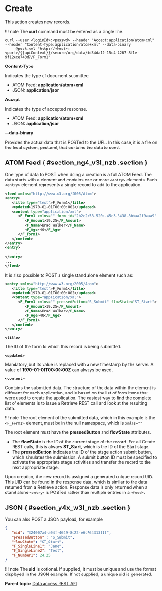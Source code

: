 # Create 

This action creates new records.

!!! note
    The **curl** command must be entered as a single line.

```
curl --user <loginId>:<passwd> --header "Accept:application/atom+xml" --header "Content-Type:application/atom+xml" --data-binary
     @post.xml "http://<host>:<port>/{{apiContext}}/secure/org/data/dd34da19-15c4-4267-8f1e-9f12ece743d7/F_Form1"
```

**Content-Type**

Indicates the type of document submitted:

   -   ATOM Feed: **application/atom+xml**
   -   JSON: **application/json**

**Accept**

Indicates the type of accepted response.

   -   ATOM Feed: **application/atom+xml**
   -   JSON: **application/json**

**--data-binary**

Provides the actual data that is POSTed to the URL. In this case, it is a file on the local system, post.xml, that contains the data to send.

## ATOM Feed { #section_ng4_v3l_nzb .section }

One type of data to POST when doing a creation is a full ATOM Feed. The data starts with a <feed> element and contains one or more `<entry>` elements. Each `<entry>` element represents a single record to add to the application.

```xml
<feed xmlns="http://www.w3.org/2005/Atom">
<entry>
   <title type="text">F_Form1</title>
   <updated>1970-01-01T00:00:00Z</updated>
   <content type="application/xml">
      <F_Form1 xmlns="" form_id="2b2c2b58-520a-45c3-8438-8bbaa2f9aaa9" pressedButton="S_Submit" flowState="ST_Start">
         <F_Amount>19.25</F_Amount>
         <F_Name>Brad Walker</F_Name>
         <F_Age>40</F_Age>
      </F_Form1>
   </content>
</entry>
<entry>
	...
</entry>
...
</feed>
```

It is also possible to POST a single stand alone <entry> element such as: 

```xml 
<entry xmlns="http://www.w3.org/2005/Atom">
   <title type="text">F_Form1</title>
   <updated>1970-01-01T00:00:00Z</updated>
   <content type="application/xml">
      <F_Form1 xmlns="" pressedButton="S_Submit" flowState="ST_Start">
         <F_Amount>19.25</F_Amount>
         <F_Name>Brad Walker</F_Name>
         <F_Age>40</F_Age>
      </F_Form1>
   </content>
</entry>
```

**`<title>`**

The ID of the form to which this record is being submitted.

**`<updated>`**

Mandatory, but its value is replaced with a new timestamp by the server. A value of **1970-01-01T00:00:00Z** can always be used.

**`<content>`**

Contains the submitted data. The structure of the data within the <content> element is different for each application, and is based on the list of form items that were used to create the application. The easiest way to find the complete list of elements is to issue a Retrieve REST call and look at the resulting data.

!!! note
    The root element of the submitted data, which in this example is the `<F_Form1>` element, must be in the null namespace, which is `xmlns=""`  

The root element must have the **pressedButton** and **flowState** attributes.

   -   The **flowState** is the ID of the current stage of the record. For all Create REST calls, this is always **ST\_Start**, which is the ID of the Start stage.
   -   The **pressedButton** indicates the ID of the stage action submit button, which simulates the submission. A submit button ID must be specified to activate the appropriate stage activities and transfer the record to the next appropriate stage.

Upon creation, the new record is assigned a generated unique record UID. This UID can be found in the response data, which is similar to the data returned from a Retrieve action. Response data is only returned when a stand alone `<entry>` is POSTed rather than multiple entries in a `<feed>`.

## JSON { #section_y4x_w3l_nzb .section }

You can also POST a JSON payload, for example:

```json 
{
   "uid": "324007a4-a04f-4649-8d22-e6c764313f1f",
   "pressedButton" : "S_Submit",
   "flowState": "ST_Start",
   "F_SingleLine1": "Jane",
   "F_SingleLine2": "Test",
   "F_Number1": 24.25
}
```

!!! note
    The **uid** is optional. If supplied, it must be unique and use the format displayed in the JSON example. If not supplied, a unique uid is generated.

**Parent topic:** [Data access REST API](ref_data_access_rest_api.md)

